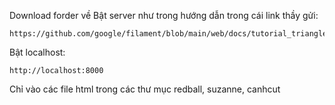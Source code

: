 Download forder về
Bật server như trong hướng dẫn trong cái link thầy gửi: 

    https://github.com/google/filament/blob/main/web/docs/tutorial_triangle.md
    
    
Bật localhost: 

    http://localhost:8000 

Chỉ vào các file html trong các thư mục redball, suzanne, canhcut
